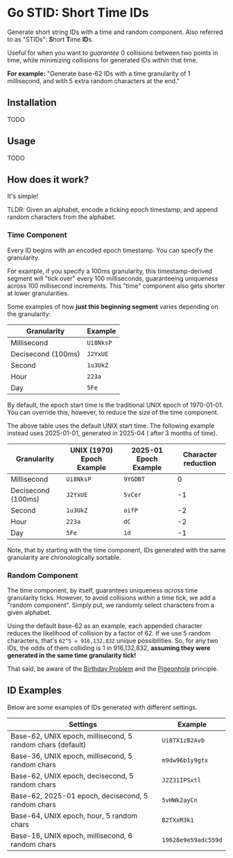 # Go STID: Short Time IDs

Generate short string IDs with a time and random component. Also referred to as "STIDs": **S**hort **T**ime **ID**s.

Useful for when you want to *guarantee* 0 collisions between two points in time, while minimizing collisions for
generated IDs *within* that time.

**For example:** "Generate base-62 IDs with a time granularity of 1 millisecond, and with 5 extra random characters at
the end."

## Installation

TODO

## Usage

TODO

## How does it work?

It's simple!

TLDR: Given an alphabet, encode a ticking epoch timestamp, and append random characters from the alphabet.

### Time Component

Every ID begins with an encoded epoch timestamp. You can specify the granularity.

For example, if you specify a 100ms granularity, this timestamp-derived segment will "tick over" every 100 milliseconds,
guaranteeing uniqueness across 100 millisecond increments. This "time" component also gets shorter at lower
granularities.

Some examples of how **just this beginning segment** varies depending on the granularity:

| Granularity        | Example   |
|--------------------|-----------|
| Millisecond        | `Ui8NksP` |
| Decisecond (100ms) | `J2YxUE`  |
| Second             | `1u3UkZ`  |
| Hour               | `223a`    |
| Day                | `5Fe`     |

By default, the epoch start time is the traditional UNIX epoch of 1970-01-01. You can override this, however, to reduce
the size of the time component.

The above table uses the default UNIX start time. The following example instead uses 2025-01-01, generated in 2025-04 (
after 3 months of time).

| Granularity        | UNIX (1970) Epoch Example | 2025-01 Epoch Example | Character reduction |
|--------------------|---------------------------|-----------------------|---------------------|
| Millisecond        | `Ui8NksP`                 | `9YGDBT`              | 0                   |
| Decisecond (100ms) | `J2YxUE`                  | `5vCer`               | -1                  |
| Second             | `1u3UkZ`                  | `aifP`                | -2                  |
| Hour               | `223a`                    | `dC`                  | -2                  |
| Day                | `5Fe`                     | `1d`                  | -1                  |

Note, that by starting with the time component, IDs generated with the same granularity are chronologically sortable.

### Random Component

The time component, by itself, guarantees uniqueness *across* time granularity ticks. However, to avoid collisions
*within* a time tick, we add a "random component". Simply put, we randomly select characters from a given alphabet.

Using the default base-62 as an example, each appended character reduces the likelihood of collision by a factor of 62.
If we use 5 random characters, that's `62^5 = 916,132,832` unique possibilities. So, for any two IDs, the odds of them
colliding is 1 in 916,132,832, **assuming they were generated in the same time granularity tick!**

That said, be aware of the [Birthday Problem](https://en.wikipedia.org/wiki/Birthday_problem) and
the [Pigeonhole](https://en.wikipedia.org/wiki/Pigeonhole_principle) principle.

## ID Examples

Below are some examples of IDs generated with different settings.

| Settings                                                   | Example             |
|------------------------------------------------------------|---------------------|
| Base-62, UNIX epoch, millisecond, 5 random chars (default) | `Ui8TX1zB2Avb`      |
| Base-36, UNIX epoch, millisecond, 5 random chars           | `m9dw96b1y9gtx`     |
| Base-62, UNIX epoch, decisecond, 5 random chars            | `J2Z31IPSxtl`       |
| Base-62, 2025-01 epoch, decisecond, 5 random chars         | `5vHWk2ayCn`        |
| Base-64, UNIX epoch, hour, 5 random chars                  | `B2TXxM3k1`         |
| Base-16, UNIX epoch, millisecond, 6 random chars           | `19628e9e59adc559d` |
